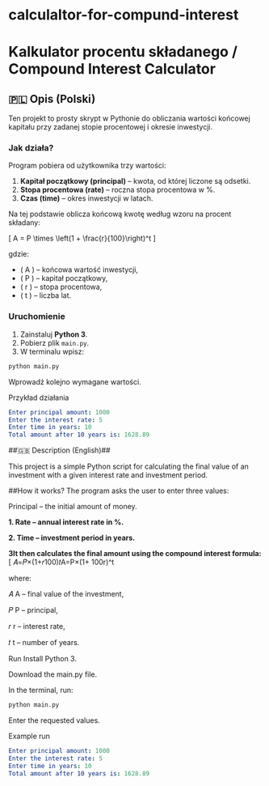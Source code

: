 # calculaltor-for-compund-interest

# Kalkulator procentu składanego / Compound Interest Calculator  

## 🇵🇱 Opis (Polski)

Ten projekt to prosty skrypt w Pythonie do obliczania wartości końcowej kapitału przy zadanej stopie procentowej i okresie inwestycji.  

### Jak działa?

Program pobiera od użytkownika trzy wartości:  
1. **Kapitał początkowy (principal)** – kwota, od której liczone są odsetki.  
2. **Stopa procentowa (rate)** – roczna stopa procentowa w %.  
3. **Czas (time)** – okres inwestycji w latach.  

Na tej podstawie oblicza końcową kwotę według wzoru na procent składany:  

\[
A = P \times \left(1 + \frac{r}{100}\right)^t
\]

gdzie:  
- \( A \) – końcowa wartość inwestycji,  
- \( P \) – kapitał początkowy,  
- \( r \) – stopa procentowa,  
- \( t \) – liczba lat.  

### Uruchomienie

1. Zainstaluj **Python 3**.  
2. Pobierz plik `main.py`.  
3. W terminalu wpisz:  

```bash
python main.py
```
Wprowadź kolejno wymagane wartości.

Przykład działania
```yaml
Enter principal amount: 1000
Enter the interest rate: 5
Enter time in years: 10
Total amount after 10 years is: 1628.89
```
##🇬🇧 Description (English)##

This project is a simple Python script for calculating the final value of an investment with a given interest rate and investment period.

##How it works?
The program asks the user to enter three values:

Principal – the initial amount of money.

**1. Rate – annual interest rate in %.**

**2. Time – investment period in years.**

**3It then calculates the final amount using the compound interest formula:**
\[
𝐴=𝑃×(1+𝑟100)𝑡A=P×(1+ 100r)^t
 
where:

𝐴
A – final value of the investment,

𝑃
P – principal,

𝑟
r – interest rate,

𝑡
t – number of years.

Run
Install Python 3.

Download the main.py file.

In the terminal, run:
```bash
python main.py
```
Enter the requested values.

Example run
```yaml
Enter principal amount: 1000
Enter the interest rate: 5
Enter time in years: 10
Total amount after 10 years is: 1628.89
```
